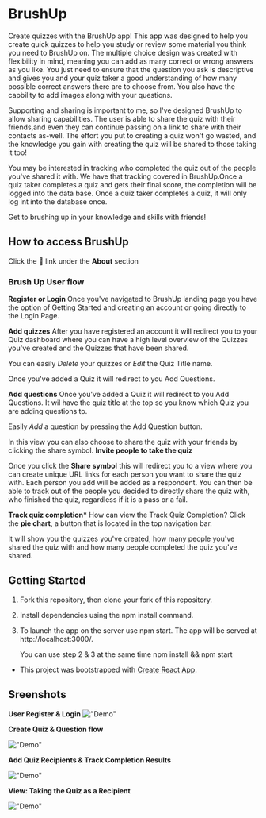 # BrushUp

Create quizzes with the BrushUp app! This app was designed to help you create quick quizzes to help you study or review some material you think you need to BrushUp on. The multiple choice design was created with flexibility in mind, meaning you can add as many correct or wrong answers as you like. You just need to ensure that the question you ask is descriptive and gives you and your quiz taker a good understanding of how many possible correct answers there are to choose from. You also have the capbility to add images along with your questions.

Supporting and sharing is important to me, so I've designed BrushUp to allow sharing capabilities. The user is able to share the quiz with their friends,and even they can continue passing on a link to share with their contacts as-well. The effort you put to creating a quiz won't go wasted, and the knowledge you gain with creating the quiz will be shared to those taking it too!

You may be interested in tracking who completed the quiz out of the people you've shared it with. We have that tracking covered in BrushUp.Once a quiz taker completes a quiz and gets their final score, the completion will be logged into the data base. Once a quiz taker completes a quiz, it will only log int into the database once.

Get to brushing up in your knowledge and skills with friends!

## How to access BrushUp

Click the :paperclip: link under the **About** section

### Brush Up User flow

**Register or Login**
Once you've navigated to BrushUp landing page you have the option of Getting Started and creating an account or going directly to the Login Page.

**Add quizzes**
After you have registered an account it will redirect you to your Quiz dashboard where you can have a high level overview of the Quizzes you've created and the Quizzes that have been shared.

You can easily _Delete_ your quizzes or _Edit_ the Quiz Title name.

Once you've added a Quiz it will redirect to you Add Questions.

**Add questions**
Once you've added a Quiz it will redirect to you Add Questions. It wil have the quiz title at the top so you know which Quiz you are adding questions to.

Easily _Add_ a question by pressing the Add Question button.

In this view you can also choose to share the quiz with your friends by clicking the share symbol.
**Invite people to take the quiz**

Once you click the **Share symbol** this will redirect you to a view where you can create unique URL links for each person you want to share the quiz with. Each person you add will be added as a respondent. You can then be able to track out of the people you decided to directly share the quiz with, who finished the quiz, regardless if it is a pass or a fail.

**Track quiz completion\***
How can view the Track Quiz Completion? Click the **pie chart**, a button that is located in the top navigation bar.

It will show you the quizzes you've created, how many people you've shared the quiz with and how many people completed the quiz you've shared.

## Getting Started

1. Fork this repository, then clone your fork of this repository.
2. Install dependencies using the npm install command.
3. To launch the app on the server use npm start. The app will be served at http://localhost:3000/.

   You can use step 2 & 3 at the same time npm install && npm start

- This project was bootstrapped with [Create React App](https://github.com/facebookincubator/create-react-app).

## Sreenshots

**User Register & Login**
!["Demo"](TBD)

**Create Quiz & Question flow**

!["Demo"](TBD)

**Add Quiz Recipients & Track Completion Results**

!["Demo"](TBD)

**View: Taking the Quiz as a Recipient**

!["Demo"](TBD)
